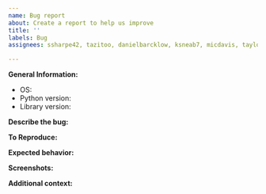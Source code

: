 ```yaml
---
name: Bug report
about: Create a report to help us improve
title: ''
labels: Bug
assignees: ssharpe42, tazitoo, danielbarcklow, ksneab7, micdavis, taylorfturner

---
```


**General Information:**
 - OS:
 - Python version:
 - Library version:

**Describe the bug:**


**To Reproduce:**


**Expected behavior:**


**Screenshots:**


**Additional context:**
